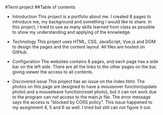 #Term project
##Table of contents

- Introduction
This project is a portfolio about me. I created 8 pages to introduce me, my background and something
I would like to share. In this project, I tried to use as many skills learned from class as possible
to show my understanding and applying of the knowledge. 

- Technology
This project uses HTML, CSS, JavaScript, Vue.js and DOM to design the pages and the content layout. 
All files are hosted on GitHub. 

- Configuration
The websites contains 8 pages, and each page has a side bar on the left side. There are all the links
to the other pages on the bar, giving viewer the access to all contents. 

- Discovered issue
This project has an issue on the index.html. The photos on this page are designed to have a mouseover 
function(update photo) and a mouseleave function(reset photo), but it can not work due to the program 
can not access to the main.js file. The error message says the access is "blocked by CORS policy". This 
issue happened to my assignment 4, 5 and 6 as well. I tried but still can not figure it out. 